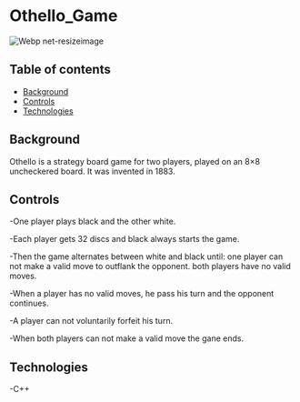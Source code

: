 # Othello_Game

![Webp net-resizeimage](https://play-lh.googleusercontent.com/PP-sw5-Y3Df-9VvHUoxsyo2MU4kROiamU_4cLf282EGl1bOBCU05Lw4jTYpF9mcR3Hs=w240-h480)
## Table of contents
+ [Background](Background)
+ [Controls](Controls)
+ [Technologies](Technologies)
## Background
Othello is a strategy board game for two players, played on an 8×8 uncheckered board. It was invented in 1883.
## Controls
  -One player plays black and the other white.
  
  -Each player gets 32 discs and black always starts the game.
  
  -Then the game alternates between white and black until:
     one player can not make a valid move to outflank the opponent.
     both players have no valid moves.
      
   -When a player has no valid moves, he pass his turn and the opponent continues.
   
   -A player can not voluntarily forfeit his turn.
   
   -When both players can not make a valid move the gane ends.

## Technologies
-C++
